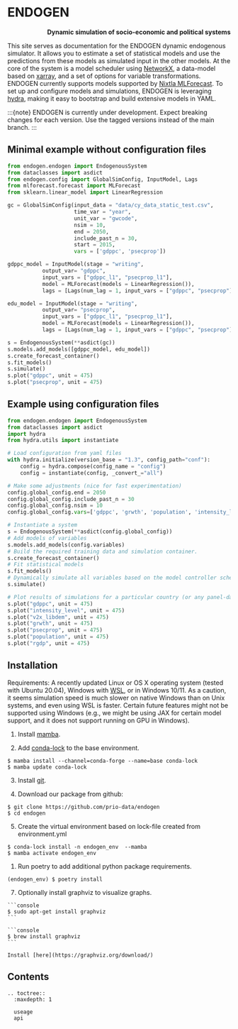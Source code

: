 # ENDOGEN
  **<div style="text-align: right">Dynamic simulation of socio-economic and political systems</div>**

This site serves as documentation for the ENDOGEN dynamic endogenous simulator. It allows you to estimate a set of statistical models and use the predictions from these models as simulated input in the other models. At the core of the system is a model scheduler using [NetworkX](https://networkx.org/), a data-model based on [xarray](https://docs.xarray.dev/en/stable/index.html), and a set of options for variable transformations. ENDOGEN currently supports models supported by [Nixtla MLForecast](https://nixtla.github.io/mlforecast/). To set up and configure models and simulations, ENDOGEN is leveraging [hydra](https://hydra.cc/), making it easy to bootstrap and build extensive models in YAML.

:::{note}
ENDOGEN is currently under development. Expect breaking changes for each version. Use the tagged versions instead of the main branch.
:::

## Minimal example without configuration files

```python
from endogen.endogen import EndogenousSystem
from dataclasses import asdict
from endogen.config import GlobalSimConfig, InputModel, Lags
from mlforecast.forecast import MLForecast
from sklearn.linear_model import LinearRegression

gc = GlobalSimConfig(input_data = "data/cy_data_static_test.csv",
                     time_var = "year",
                     unit_var = "gwcode",
                     nsim = 10,
                     end = 2050,
                     include_past_n = 30,
                     start = 2015,
                     vars = ['gdppc', 'psecprop'])

gdppc_model = InputModel(stage = "writing",
           output_var= "gdppc",
           input_vars = ["gdppc_l1", "psecprop_l1"],
           model = MLForecast(models = LinearRegression()),
           lags = [Lags(num_lag = 1, input_vars = ["gdppc", "psecprop"])])

edu_model = InputModel(stage = "writing",
           output_var= "psecprop",
           input_vars = ["gdppc_l1", "psecprop_l1"],
           model = MLForecast(models = LinearRegression()),
           lags = [Lags(num_lag = 1, input_vars = ["gdppc", "psecprop"])])

s = EndogenousSystem(**asdict(gc))
s.models.add_models([gdppc_model, edu_model])
s.create_forecast_container()
s.fit_models()
s.simulate()
s.plot("gdppc", unit = 475)
s.plot("psecprop", unit = 475)
```

## Example using configuration files

```python
from endogen.endogen import EndogenousSystem
from dataclasses import asdict
import hydra
from hydra.utils import instantiate

# Load configuration from yaml files
with hydra.initialize(version_base = "1.3", config_path="conf"):
    config = hydra.compose(config_name = "config")
    config = instantiate(config, _convert_="all")

# Make some adjustments (nice for fast experimentation)
config.global_config.end = 2050
config.global_config.include_past_n = 30
config.global_config.nsim = 10
config.global_config.vars=['gdppc', 'grwth', 'population', 'intensity_level', 'v2x_libdem', 'psecprop', "rgdp"]

# Instantiate a system
s = EndogenousSystem(**asdict(config.global_config))
# Add models of variables
s.models.add_models(config.variables)
# Build the required training data and simulation container.
s.create_forecast_container()
# Fit statistical models
s.fit_models()
# Dynamically simulate all variables based on the model controller schedule
s.simulate()

# Plot results of simulations for a particular country (or any panel-data you would like to use)
s.plot("gdppc", unit = 475)
s.plot("intensity_level", unit = 475)
s.plot("v2x_libdem", unit = 475)
s.plot("grwth", unit = 475)
s.plot("psecprop", unit = 475)
s.plot("population", unit = 475)
s.plot("rgdp", unit = 475)
```

## Installation

Requirements: A recently updated Linux or OS X operating system (tested with Ubuntu 20.04), Windows with [WSL](https://learn.microsoft.com/en-us/windows/wsl/install), or in Windows 10/11. As a caution, it seems simulation speed is much slower on native Windows than on Unix systems, and even using WSL is faster. Certain future features might not be supported using Windows (e.g., we might be using JAX for certain model support, and it does not support running on GPU in Windows).

1. Install [mamba](https://github.com/conda-forge/miniforge#mambaforge).

2. Add [conda-lock](https://github.com/conda/conda-lock) to the base environment.

``` console
$ mamba install --channel=conda-forge --name=base conda-lock
$ mamba update conda-lock
```

3. Install [git](https://git-scm.com/downloads).

4. Download our package from github:

```console
$ git clone https://github.com/prio-data/endogen
$ cd endogen
```

5. Create the virtual environment based on lock-file created from environment.yml

``` console
$ conda-lock install -n endogen_env  --mamba
$ mamba activate endogen_env
```

1. Run poetry to add additional python package requirements.

```console
(endogen_env) $ poetry install
```

7. Optionally install graphviz to visualize graphs.

````{tab} Linux
```console
$ sudo apt-get install graphviz
```
````

````{tab} OS X
```console
$ brew install graphviz
```
````

````{tab} Windows 10+
Install [here](https://graphviz.org/download/)
````

## Contents

```{eval-rst}
.. toctree::
  :maxdepth: 1
 
  useage
  api
```
